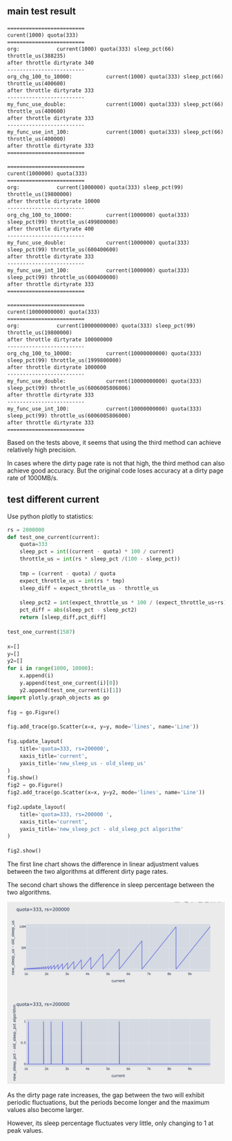 ## main test result
```
=========================
curent(1000) quota(333)
=========================
org:            current(1000) quota(333) sleep_pct(66) throttle_us(388235)
after throttle dirtyrate 340
-------------------------
org_chg_100_to_10000:           current(1000) quota(333) sleep_pct(66) throttle_us(400600)
after throttle dirtyrate 333
-------------------------
my_func_use_double:             current(1000) quota(333) sleep_pct(66) throttle_us(400600)
after throttle dirtyrate 333
-------------------------
my_func_use_int_100:            current(1000) quota(333) sleep_pct(66) throttle_us(400000)
after throttle dirtyrate 333
=========================

=========================
curent(1000000) quota(333)
=========================
org:            current(1000000) quota(333) sleep_pct(99) throttle_us(19800000)
after throttle dirtyrate 10000
-------------------------
org_chg_100_to_10000:           current(1000000) quota(333) sleep_pct(99) throttle_us(499800000)
after throttle dirtyrate 400
-------------------------
my_func_use_double:             current(1000000) quota(333) sleep_pct(99) throttle_us(600400600)
after throttle dirtyrate 333
-------------------------
my_func_use_int_100:            current(1000000) quota(333) sleep_pct(99) throttle_us(600400000)
after throttle dirtyrate 333
=========================

=========================
curent(10000000000) quota(333)
=========================
org:            current(10000000000) quota(333) sleep_pct(99) throttle_us(19800000)
after throttle dirtyrate 100000000
-------------------------
org_chg_100_to_10000:           current(10000000000) quota(333) sleep_pct(99) throttle_us(1999800000)
after throttle dirtyrate 1000000
-------------------------
my_func_use_double:             current(10000000000) quota(333) sleep_pct(99) throttle_us(6006005806006)
after throttle dirtyrate 333
-------------------------
my_func_use_int_100:            current(10000000000) quota(333) sleep_pct(99) throttle_us(6006005806000)
after throttle dirtyrate 333
=========================
```

Based on the tests above, it seems that using the third method can achieve
relatively high precision.

In cases where the dirty page rate is not that high, the third method can also
achieve good accuracy. But the original code loses accuracy at a dirty page
rate of 1000MB/s.

##  test different current

Use python plotly to statistics:

```python
rs = 2000000
def test_one_current(current):
    quota=333
    sleep_pct = int((current - quota) * 100 / current)
    throttle_us = int(rs * sleep_pct /(100 - sleep_pct))

    tmp = (current - quota) / quota
    expect_throttle_us = int(rs * tmp)
    sleep_diff = expect_throttle_us - throttle_us

    sleep_pct2 = int(expect_throttle_us * 100 / (expect_throttle_us+rs) )
    pct_diff = abs(sleep_pct - sleep_pct2)
    return [sleep_diff,pct_diff]

test_one_current(1587)

x=[]
y=[]
y2=[]
for i in range(1000, 10000):
    x.append(i)
    y.append(test_one_current(i)[0])
    y2.append(test_one_current(i)[1])
import plotly.graph_objects as go

fig = go.Figure()

fig.add_trace(go.Scatter(x=x, y=y, mode='lines', name='Line'))

fig.update_layout(
    title='quota=333, rs=200000',
    xaxis_title='current',
    yaxis_title='new_sleep_us - old_sleep_us'
)
fig.show()
fig2 = go.Figure()
fig2.add_trace(go.Scatter(x=x, y=y2, mode='lines', name='Line'))

fig2.update_layout(
    title='quota=333, rs=200000 ',
    xaxis_title='current',
    yaxis_title='new_sleep_pct - old_sleep_pct algorithm'
)

fig2.show()
```

The first line chart shows the difference in linear adjustment values between
the two algorithms at different dirty page rates.


The second chart shows the difference in sleep percentage between the two
algorithms.

![Figure_1.1](pic/Figure_1.1.png)

As the dirty page rate increases, the gap between the two will exhibit periodic
fluctuations, but the periods become longer and the maximum values also become
larger.

However, its sleep percentage fluctuates very little, only changing to 1 at
peak values.
